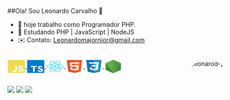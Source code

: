 ##Ola! Sou Leonardo Carvalho 👋

- 📎 hoje trabalho como Programador PHP.
- 📒 Estudando PHP | JavaScript | NodeJS
- ✉️ Contato: Leonardomajornior@gmail.com

<div align="center">
  <a href="https://github.com/MajorNior">
</div>
<div style="display: inline_block"><br>
  <img align="center" alt="leonarod-Js" height="30" width="40" src="https://raw.githubusercontent.com/devicons/devicon/master/icons/javascript/javascript-plain.svg">
  <img align="center" alt="leonarod-Ts" height="30" width="40" src="https://raw.githubusercontent.com/devicons/devicon/master/icons/typescript/typescript-plain.svg">
  <img align="center" alt="leonarod-React" height="30" width="40" src="https://raw.githubusercontent.com/devicons/devicon/master/icons/react/react-original.svg">
  <img align="center" alt="leonarod-HTML" height="30" width="40" src="https://raw.githubusercontent.com/devicons/devicon/master/icons/html5/html5-original.svg">
  <img align="center" alt="leonarod-CSS" height="30" width="40" src="https://raw.githubusercontent.com/devicons/devicon/master/icons/css3/css3-original.svg">
   <img align="center" alt="leonarod-CSS" height="30" width="40" src="https://raw.githubusercontent.com/devicons/devicon/master/icons/nodejs/nodejs-original.svg">
  <img align="right" alt="leonarod-pic" height="180" style="border-radius:50px;" src="https://raw.githubusercontent.com/LuigiGf/LuigiGf/main/code.gif">
</div>
  
  ##
 
<div> 
  <a href="https://instagram.com/Le0_Cv" target="_blank"><img src="https://img.shields.io/badge/-Instagram-%23E4405F?style=for-the-badge&logo=instagram&logoColor=white" target="_blank"></a>
  <a href = "mailto:leonardomajornior@gmail.com"><img src="https://img.shields.io/badge/-Gmail-%23333?style=for-the-badge&logo=gmail&logoColor=white" target="_blank"></a>
  <a href="https://www.linkedin.com/in/leonardo-679657239/" target="_blank"><img src="https://img.shields.io/badge/-LinkedIn-%230077B5?style=for-the-badge&logo=linkedin&logoColor=white" target="_blank"></a> 
  
</div>

